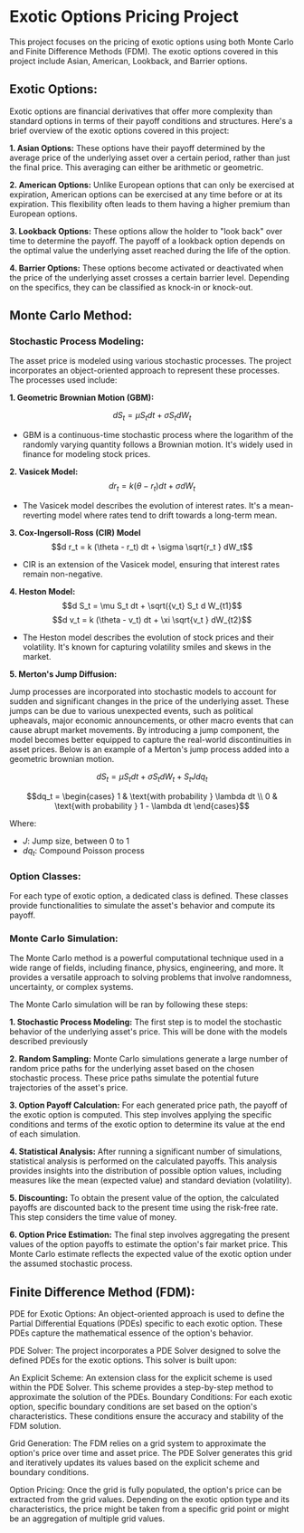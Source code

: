 <h1>Exotic Options Pricing Project</h1>
This project focuses on the pricing of exotic options using both Monte Carlo and Finite Difference Methods (FDM). The exotic options covered in this project include Asian, American, Lookback, and Barrier options.


<h2>Exotic Options:</h2>
Exotic options are financial derivatives that offer more complexity than standard options in terms of their payoff conditions and structures. Here's a brief overview of the exotic options covered in this project:

**1. Asian Options:** These options have their payoff determined by the average price of the underlying asset over a certain period, rather than just the final price. This averaging can either be arithmetic or geometric.

**2. American Options:** Unlike European options that can only be exercised at expiration, American options can be exercised at any time before or at its expiration. This flexibility often leads to them having a higher premium than European options.

**3. Lookback Options:** These options allow the holder to "look back" over time to determine the payoff. The payoff of a lookback option depends on the optimal value the underlying asset reached during the life of the option.

**4. Barrier Options:** These options become activated or deactivated when the price of the underlying asset crosses a certain barrier level. Depending on the specifics, they can be classified as knock-in or knock-out.



<h2>Monte Carlo Method:</h2>

<h3>Stochastic Process Modeling:</h3>

The asset price is modeled using various stochastic processes. The project incorporates an object-oriented approach to represent these processes. The processes used include:

**1. Geometric Brownian Motion (GBM):**

$$d S_t = \mu S_t dt + \sigma S_t dW_t$$
- GBM is a continuous-time stochastic process where the logarithm of the randomly varying quantity follows a Brownian motion. It's widely used in finance for modeling stock prices.


**2. Vasicek Model:**
$$d r_t = k (\theta - r_t) dt + \sigma dW_t$$
- The Vasicek model describes the evolution of interest rates. It's a mean-reverting model where rates tend to drift towards a long-term mean.

**3. Cox-Ingersoll-Ross (CIR) Model**
$$d r_t = k (\theta - r_t) dt + \sigma \sqrt{r_t } dW_t$$
- CIR is an extension of the Vasicek model, ensuring that interest rates remain non-negative.

**4. Heston Model:**
$$d S_t = \mu S_t dt + \sqrt({v_t} S_t d W_{t1}$$
$$d v_t = k (\theta - v_t) dt + \xi \sqrt{v_t } dW_{t2}$$
- The Heston model describes the evolution of stock prices and their volatility. It's known for capturing volatility smiles and skews in the market.

**5. Merton's Jump Diffusion:**

Jump processes are incorporated into stochastic models to account for sudden and significant changes in the price of the underlying asset. These jumps can be due to various unexpected events, such as political upheavals, major economic announcements, or other macro events that can cause abrupt market movements. By introducing a jump component, the model becomes better equipped to capture the real-world discontinuities in asset prices. Below is an example of a Merton's jump process added into a geometric brownian motion.

$$d S_t = \mu S_t dt + \sigma S_t dW_t + S_t J dq_t$$

$$dq_t = 
\begin{cases} 
1 & \text{with probability } \lambda dt \\
0 & \text{with probability } 1 - \lambda dt 
\end{cases}$$

Where:
- $J$: Jump size, between 0 to 1
- $dq_t$: Compound Poisson process


<h3>Option Classes:</h3> 
For each type of exotic option, a dedicated class is defined. These classes provide functionalities to simulate the asset's behavior and compute its payoff.


<h3>Monte Carlo Simulation:</h3>

The Monte Carlo method is a powerful computational technique used in a wide range of fields, including finance, physics, engineering, and more. It provides a versatile approach to solving problems that involve randomness, uncertainty, or complex systems.

The Monte Carlo simulation will be ran by following these steps:

**1. Stochastic Process Modeling:** The first step is to model the stochastic behavior of the underlying asset's price. This will be done with the models described previously

**2. Random Sampling:** Monte Carlo simulations generate a large number of random price paths for the underlying asset based on the chosen stochastic process. These price paths simulate the potential future trajectories of the asset's price.

**3. Option Payoff Calculation:** For each generated price path, the payoff of the exotic option is computed. This step involves applying the specific conditions and terms of the exotic option to determine its value at the end of each simulation.

**4. Statistical Analysis:** After running a significant number of simulations, statistical analysis is performed on the calculated payoffs. This analysis provides insights into the distribution of possible option values, including measures like the mean (expected value) and standard deviation (volatility).

**5. Discounting:** To obtain the present value of the option, the calculated payoffs are discounted back to the present time using the risk-free rate. This step considers the time value of money.

**6. Option Price Estimation:** The final step involves aggregating the present values of the option payoffs to estimate the option's fair market price. This Monte Carlo estimate reflects the expected value of the exotic option under the assumed stochastic process.

<h2>Finite Difference Method (FDM):</h2>
PDE for Exotic Options: An object-oriented approach is used to define the Partial Differential Equations (PDEs) specific to each exotic option. These PDEs capture the mathematical essence of the option's behavior.

PDE Solver: The project incorporates a PDE Solver designed to solve the defined PDEs for the exotic options. This solver is built upon:

An Explicit Scheme: An extension class for the explicit scheme is used within the PDE Solver. This scheme provides a step-by-step method to approximate the solution of the PDEs.
Boundary Conditions: For each exotic option, specific boundary conditions are set based on the option's characteristics. These conditions ensure the accuracy and stability of the FDM solution.

Grid Generation: The FDM relies on a grid system to approximate the option's price over time and asset price. The PDE Solver generates this grid and iteratively updates its values based on the explicit scheme and boundary conditions.

Option Pricing: Once the grid is fully populated, the option's price can be extracted from the grid values. Depending on the exotic option type and its characteristics, the price might be taken from a specific grid point or might be an aggregation of multiple grid values.
